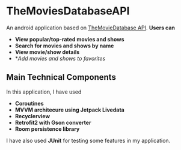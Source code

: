 # TheMoviesDatabaseAPI
An android application based on [TheMovieDatabase API](https://developers.themoviedb.org/3). 
**Users can** 
  * **View popular/top-rated movies and shows**
  * **Search for  movies and shows by name**
  * **View movie/show details**
  * **Add movies and shows to favorites*
  
## Main Technical Components
In this application, I have used
  * **Coroutines**
  * **MVVM architecure using Jetpack Livedata**
  * **Recyclerview** 
  * **Retrofit2 with Gson converter**
  * **Room persistence library**
  
I have also used **JUnit** for testing some features in my application.
